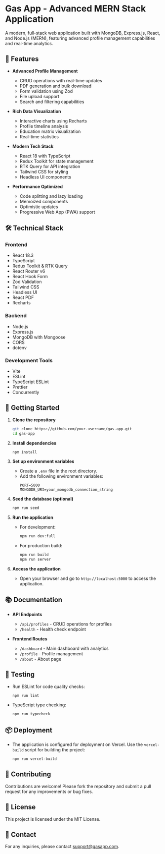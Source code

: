 # Gas App - Advanced MERN Stack Application

A modern, full-stack web application built with MongoDB, Express.js, React, and Node.js (MERN), featuring advanced profile management capabilities and real-time analytics.

## 🚀 Features

- **Advanced Profile Management**
  - CRUD operations with real-time updates
  - PDF generation and bulk download
  - Form validation using Zod
  - File upload support
  - Search and filtering capabilities

- **Rich Data Visualization**
  - Interactive charts using Recharts
  - Profile timeline analysis
  - Education matrix visualization
  - Real-time statistics

- **Modern Tech Stack**
  - React 18 with TypeScript
  - Redux Toolkit for state management
  - RTK Query for API integration
  - Tailwind CSS for styling
  - Headless UI components

- **Performance Optimized**
  - Code splitting and lazy loading
  - Memoized components
  - Optimistic updates
  - Progressive Web App (PWA) support

## 🛠️ Technical Stack

### Frontend
- React 18.3
- TypeScript
- Redux Toolkit & RTK Query
- React Router v6
- React Hook Form
- Zod Validation
- Tailwind CSS
- Headless UI
- React PDF
- Recharts

### Backend
- Node.js
- Express.js
- MongoDB with Mongoose
- CORS
- dotenv

### Development Tools
- Vite
- ESLint
- TypeScript ESLint
- Prettier
- Concurrently

## 🚦 Getting Started

1. **Clone the repository**
   ```bash
   git clone https://github.com/your-username/gas-app.git
   cd gas-app
   ```

2. **Install dependencies**
   ```bash
   npm install
   ```

3. **Set up environment variables**
   - Create a `.env` file in the root directory.
   - Add the following environment variables:
     ```
     PORT=5000
     MONGODB_URI=your_mongodb_connection_string
     ```

4. **Seed the database (optional)**
   ```bash
   npm run seed
   ```

5. **Run the application**
   - For development:
     ```bash
     npm run dev:full
     ```
   - For production build:
     ```bash
     npm run build
     npm run server
     ```

6. **Access the application**
   - Open your browser and go to `http://localhost:5000` to access the application.

## 📚 Documentation

- **API Endpoints**
  - `/api/profiles` - CRUD operations for profiles
  - `/health` - Health check endpoint

- **Frontend Routes**
  - `/dashboard` - Main dashboard with analytics
  - `/profile` - Profile management
  - `/about` - About page

## 🧪 Testing

- Run ESLint for code quality checks:
  ```bash
  npm run lint
  ```

- TypeScript type checking:
  ```bash
  npm run typecheck
  ```

## 📦 Deployment

- The application is configured for deployment on Vercel. Use the `vercel-build` script for building the project:
  ```bash
  npm run vercel-build
  ```

## 🤝 Contributing

Contributions are welcome! Please fork the repository and submit a pull request for any improvements or bug fixes.

## 📄 License

This project is licensed under the MIT License.

## 📧 Contact

For any inquiries, please contact [support@gasapp.com](mailto:support@gasapp.com).
